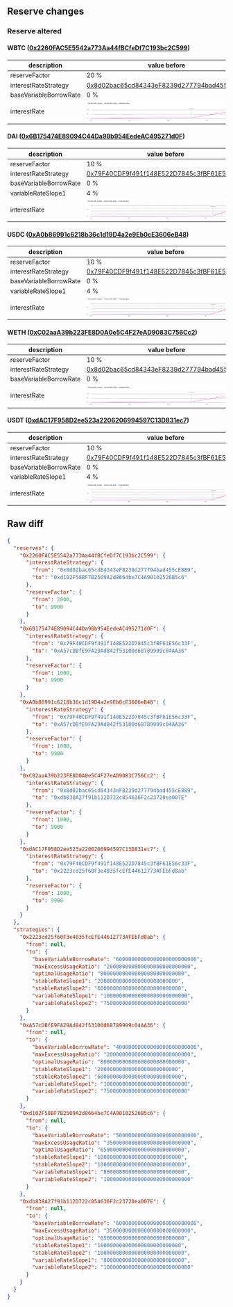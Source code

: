 ## Reserve changes

### Reserve altered

#### WBTC ([0x2260FAC5E5542a773Aa44fBCfeDf7C193bc2C599](https://etherscan.io/address/0x2260FAC5E5542a773Aa44fBCfeDf7C193bc2C599))

| description | value before | value after |
| --- | --- | --- |
| reserveFactor | 20 % | 99 % |
| interestRateStrategy | [0x8d02bac65cd84343eF8239d277794bad455cE889](https://etherscan.io/address/0x8d02bac65cd84343eF8239d277794bad455cE889) | [0xd102F58BF7B2509A2d8664be7C4A90102526B5c6](https://etherscan.io/address/0xd102F58BF7B2509A2d8664be7C4A90102526B5c6) |
| baseVariableBorrowRate | 0 % | 5 % |
| interestRate | ![before](/.assets/9ec14174f670884ad26c4e60158597a3ea46106e.svg) | ![after](/.assets/ae40eb9e5a19ec740fbcf7618e1a89e287803ba7.svg) |

#### DAI ([0x6B175474E89094C44Da98b954EedeAC495271d0F](https://etherscan.io/address/0x6B175474E89094C44Da98b954EedeAC495271d0F))

| description | value before | value after |
| --- | --- | --- |
| reserveFactor | 10 % | 99 % |
| interestRateStrategy | [0x79F40CDF9f491f148E522D7845c3fBF61E56c33F](https://etherscan.io/address/0x79F40CDF9f491f148E522D7845c3fBF61E56c33F) | [0xA57cDBfE9FA29Ad842f53100d68789999c04AA36](https://etherscan.io/address/0xA57cDBfE9FA29Ad842f53100d68789999c04AA36) |
| baseVariableBorrowRate | 0 % | 4 % |
| variableRateSlope1 | 4 % | 10 % |
| interestRate | ![before](/.assets/fb6c6adb04bffc12e5b75a6e30c81de7f9ea04a1.svg) | ![after](/.assets/856903063d3cc6003230aea391bcdd7080ae884e.svg) |

#### USDC ([0xA0b86991c6218b36c1d19D4a2e9Eb0cE3606eB48](https://etherscan.io/address/0xA0b86991c6218b36c1d19D4a2e9Eb0cE3606eB48))

| description | value before | value after |
| --- | --- | --- |
| reserveFactor | 10 % | 99 % |
| interestRateStrategy | [0x79F40CDF9f491f148E522D7845c3fBF61E56c33F](https://etherscan.io/address/0x79F40CDF9f491f148E522D7845c3fBF61E56c33F) | [0xA57cDBfE9FA29Ad842f53100d68789999c04AA36](https://etherscan.io/address/0xA57cDBfE9FA29Ad842f53100d68789999c04AA36) |
| baseVariableBorrowRate | 0 % | 4 % |
| variableRateSlope1 | 4 % | 10 % |
| interestRate | ![before](/.assets/fb6c6adb04bffc12e5b75a6e30c81de7f9ea04a1.svg) | ![after](/.assets/856903063d3cc6003230aea391bcdd7080ae884e.svg) |

#### WETH ([0xC02aaA39b223FE8D0A0e5C4F27eAD9083C756Cc2](https://etherscan.io/address/0xC02aaA39b223FE8D0A0e5C4F27eAD9083C756Cc2))

| description | value before | value after |
| --- | --- | --- |
| reserveFactor | 10 % | 99 % |
| interestRateStrategy | [0x8d02bac65cd84343eF8239d277794bad455cE889](https://etherscan.io/address/0x8d02bac65cd84343eF8239d277794bad455cE889) | [0xdb838A27f91b112D722c854636F2c23720ea007E](https://etherscan.io/address/0xdb838A27f91b112D722c854636F2c23720ea007E) |
| baseVariableBorrowRate | 0 % | 6 % |
| interestRate | ![before](/.assets/9ec14174f670884ad26c4e60158597a3ea46106e.svg) | ![after](/.assets/ed92e8398b27ac9c7c1d23461804e0a36d9ba830.svg) |

#### USDT ([0xdAC17F958D2ee523a2206206994597C13D831ec7](https://etherscan.io/address/0xdAC17F958D2ee523a2206206994597C13D831ec7))

| description | value before | value after |
| --- | --- | --- |
| reserveFactor | 10 % | 99 % |
| interestRateStrategy | [0x79F40CDF9f491f148E522D7845c3fBF61E56c33F](https://etherscan.io/address/0x79F40CDF9f491f148E522D7845c3fBF61E56c33F) | [0x2223cd25f60F3e4035fcEfE44612773AFEbFd8ab](https://etherscan.io/address/0x2223cd25f60F3e4035fcEfE44612773AFEbFd8ab) |
| baseVariableBorrowRate | 0 % | 6 % |
| variableRateSlope1 | 4 % | 10 % |
| interestRate | ![before](/.assets/fb6c6adb04bffc12e5b75a6e30c81de7f9ea04a1.svg) | ![after](/.assets/b2e6e45c0df35c14497c2de70f69481e8b9f59b2.svg) |

## Raw diff

```json
{
  "reserves": {
    "0x2260FAC5E5542a773Aa44fBCfeDf7C193bc2C599": {
      "interestRateStrategy": {
        "from": "0x8d02bac65cd84343eF8239d277794bad455cE889",
        "to": "0xd102F58BF7B2509A2d8664be7C4A90102526B5c6"
      },
      "reserveFactor": {
        "from": 2000,
        "to": 9900
      }
    },
    "0x6B175474E89094C44Da98b954EedeAC495271d0F": {
      "interestRateStrategy": {
        "from": "0x79F40CDF9f491f148E522D7845c3fBF61E56c33F",
        "to": "0xA57cDBfE9FA29Ad842f53100d68789999c04AA36"
      },
      "reserveFactor": {
        "from": 1000,
        "to": 9900
      }
    },
    "0xA0b86991c6218b36c1d19D4a2e9Eb0cE3606eB48": {
      "interestRateStrategy": {
        "from": "0x79F40CDF9f491f148E522D7845c3fBF61E56c33F",
        "to": "0xA57cDBfE9FA29Ad842f53100d68789999c04AA36"
      },
      "reserveFactor": {
        "from": 1000,
        "to": 9900
      }
    },
    "0xC02aaA39b223FE8D0A0e5C4F27eAD9083C756Cc2": {
      "interestRateStrategy": {
        "from": "0x8d02bac65cd84343eF8239d277794bad455cE889",
        "to": "0xdb838A27f91b112D722c854636F2c23720ea007E"
      },
      "reserveFactor": {
        "from": 1000,
        "to": 9900
      }
    },
    "0xdAC17F958D2ee523a2206206994597C13D831ec7": {
      "interestRateStrategy": {
        "from": "0x79F40CDF9f491f148E522D7845c3fBF61E56c33F",
        "to": "0x2223cd25f60F3e4035fcEfE44612773AFEbFd8ab"
      },
      "reserveFactor": {
        "from": 1000,
        "to": 9900
      }
    }
  },
  "strategies": {
    "0x2223cd25f60F3e4035fcEfE44612773AFEbFd8ab": {
      "from": null,
      "to": {
        "baseVariableBorrowRate": "60000000000000000000000000",
        "maxExcessUsageRatio": "200000000000000000000000000",
        "optimalUsageRatio": "800000000000000000000000000",
        "stableRateSlope1": "20000000000000000000000000",
        "stableRateSlope2": "600000000000000000000000000",
        "variableRateSlope1": "100000000000000000000000000",
        "variableRateSlope2": "750000000000000000000000000"
      }
    },
    "0xA57cDBfE9FA29Ad842f53100d68789999c04AA36": {
      "from": null,
      "to": {
        "baseVariableBorrowRate": "40000000000000000000000000",
        "maxExcessUsageRatio": "200000000000000000000000000",
        "optimalUsageRatio": "800000000000000000000000000",
        "stableRateSlope1": "20000000000000000000000000",
        "stableRateSlope2": "600000000000000000000000000",
        "variableRateSlope1": "100000000000000000000000000",
        "variableRateSlope2": "750000000000000000000000000"
      }
    },
    "0xd102F58BF7B2509A2d8664be7C4A90102526B5c6": {
      "from": null,
      "to": {
        "baseVariableBorrowRate": "50000000000000000000000000",
        "maxExcessUsageRatio": "350000000000000000000000000",
        "optimalUsageRatio": "650000000000000000000000000",
        "stableRateSlope1": "100000000000000000000000000",
        "stableRateSlope2": "1000000000000000000000000000",
        "variableRateSlope1": "80000000000000000000000000",
        "variableRateSlope2": "1000000000000000000000000000"
      }
    },
    "0xdb838A27f91b112D722c854636F2c23720ea007E": {
      "from": null,
      "to": {
        "baseVariableBorrowRate": "60000000000000000000000000",
        "maxExcessUsageRatio": "350000000000000000000000000",
        "optimalUsageRatio": "650000000000000000000000000",
        "stableRateSlope1": "100000000000000000000000000",
        "stableRateSlope2": "1000000000000000000000000000",
        "variableRateSlope1": "80000000000000000000000000",
        "variableRateSlope2": "1000000000000000000000000000"
      }
    }
  }
}
```